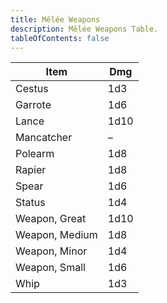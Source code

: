 ```yaml
---
title: Mêlée Weapons
description: Mêlée Weapons Table.
tableOfContents: false
---
```



| Item            | Dmg         |
| -----------     | ----------- |
| Cestus          | 1d3         |
| Garrote         | 1d6         |
| Lance           | 1d10        |
| Mancatcher      | –           |
| Polearm         | 1d8         |
| Rapier          | 1d8         |
| Spear           | 1d6         |
| Status          | 1d4         |
| Weapon, Great   | 1d10        |
| Weapon, Medium  | 1d8         |
| Weapon, Minor   | 1d4         |
| Weapon, Small   | 1d6         |
| Whip            | 1d3         |